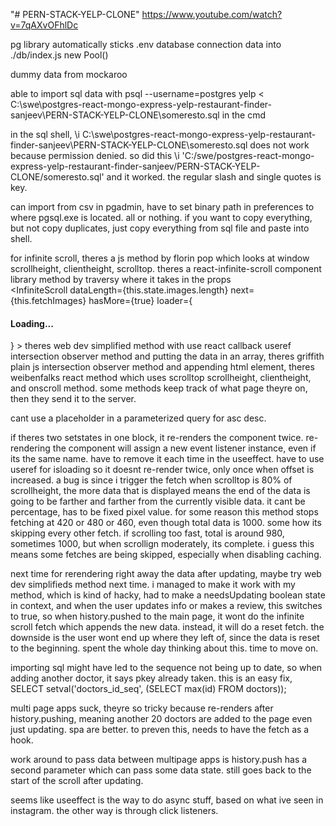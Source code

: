 "# PERN-STACK-YELP-CLONE"
https://www.youtube.com/watch?v=7qAXvOFhlDc

pg library automatically sticks .env database connection data into ./db/index.js new Pool()

dummy data from mockaroo

able to import sql data with psql --username=postgres yelp < C:\swe\postgres-react-mongo-express-yelp-restaurant-finder-sanjeev\PERN-STACK-YELP-CLONE\someresto.sql in the cmd

in the sql shell, \i C:\swe\postgres-react-mongo-express-yelp-restaurant-finder-sanjeev\PERN-STACK-YELP-CLONE\someresto.sql does not work because permission denied.
so did this \i 'C:/swe/postgres-react-mongo-express-yelp-restaurant-finder-sanjeev/PERN-STACK-YELP-CLONE/someresto.sql' and it worked. the regular slash and single quotes is key.

can import from csv in pgadmin, have to set binary path in preferences to where pgsql.exe is located. all or nothing.
if you want to copy everything, but not copy duplicates, just copy everything from sql file and paste into shell.

for infinite scroll, theres a js method by florin pop which looks at window scrollheight, clientheight, scrolltop. theres a react-infinite-scroll component library method by traversy where it takes in the props  
 <InfiniteScroll
dataLength={this.state.images.length}
next={this.fetchImages}
hasMore={true}
loader={<h4>Loading...</h4>} >
theres web dev simplified method with use react callback useref intersection observer method and putting the data in an array, theres griffith plain js intersection observer method and appending html element, theres weibenfalks react method which uses scrolltop scrollheight, clientheight, and onscroll method.
some methods keep track of what page theyre on, then they send it to the server.

cant use a placeholder in a parameterized query for asc desc.

if theres two setstates in one block, it re-renders the component twice.
re-rendering the component will assign a new event listener instance, even if its the same name. have to remove it each time in the useeffect.
have to use useref for isloading so it doesnt re-render twice, only once when offset is increased. a bug is since i trigger the fetch when scrolltop is 80% of scrollheight, the more data that is displayed means the end of the data is going to be farther and farther from the currently visible data. it cant be percentage, has to be fixed pixel value. for some reason this method stops fetching at 420 or 480 or 460, even though total data is 1000. some how its skipping every other fetch.
if scrolling too fast, total is around 980, sometimes 1000, but when scrollign moderately, its complete. i guess this means some fetches are being skipped, especially when disabling caching.

next time for rerendering right away the data after updating, maybe try web dev simplifieds method next time. i managed to make it work with my method, which is kind of hacky, had to make a needsUpdating boolean state in context, and when the user updates info or makes a review, this switches to true, so when history.pushed to the main page, it wont do the infinite scroll fetch which appends the new data. instead, it will do a reset fetch. the downside is the user wont end up where they left of, since the data is reset to the beginning. spent the whole day thinking about this. time to move on.

importing sql might have led to the sequence not being up to date, so when adding another doctor, it says pkey already taken. this is an easy fix, SELECT setval('doctors_id_seq', (SELECT max(id) FROM doctors));

multi page apps suck, theyre so tricky because re-renders after history.pushing, meaning another 20 doctors are added to the page even just updating. spa are better. to preven this, needs to have the fetch as a hook.

work around to pass data between multipage apps is history.push has a second parameter which can pass some data state.
still goes back to the start of the scroll after updating.

seems like useeffect is the way to do async stuff, based on what ive seen in instagram. the other way is through click listeners.
